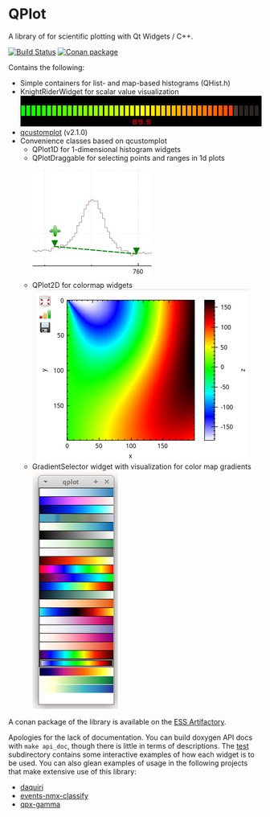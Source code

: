 # QPlot
A library of for scientific plotting with Qt Widgets / C++.

[![Build Status](https://jenkins.esss.dk/dm/job/ess-dmsc/job/qplot/job/master/badge/icon)](https://jenkins.esss.dk/dm/job/ess-dmsc/job/qplot/job/master/)
[![Conan package](https://img.shields.io/badge/conan-package-blue)](https://github.com/ess-dmsc/conan-qplot)

Contains the following:

* Simple containers for list- and map-based histograms (QHist.h)
* KnightRiderWidget for scalar value visualization
  <br>![screenshot](documentation/screenshots/kr.png)
* [qcustomplot](https://www.qcustomplot.com/) (v2.1.0)
* Convenience classes based on qcustomplot
    - QPlot1D for 1-dimensional histogram widgets
    - QPlotDraggable for selecting points and ranges in 1d plots
    <br>![screenshot](documentation/screenshots/tracer.png)
    - QPlot2D for colormap widgets
    <br>![screenshot](documentation/screenshots/2d.png)
    - GradientSelector widget with visualization for color map gradients
    <br>![screenshot](documentation/screenshots/gradient_selector.png)

A conan package of the library is available on the
[ESS Artifactory](https://artifactory.esss.lu.se/artifactory/ecdc-conan-release/).

Apologies for the lack of documentation. You can build doxygen API docs with `make api_doc`,
though there is little in terms of descriptions. The [test](test) subdirectory contains some
interactive examples of how each widget is to be used. You can also glean examples of usage in
the following projects that make extensive use of this library:
* [daquiri](https://github.com/ess-dmsc/daquiri)
* [events-nmx-classify](https://github.com/ess-dmsc/events-nmx-classify)
* [qpx-gamma](https://github.com/usnistgov/qpx-gamma)

